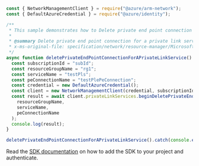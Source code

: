 ```javascript
const { NetworkManagementClient } = require("@azure/arm-network");
const { DefaultAzureCredential } = require("@azure/identity");

/**
 * This sample demonstrates how to Delete private end point connection for a private link service in a subscription.
 *
 * @summary Delete private end point connection for a private link service in a subscription.
 * x-ms-original-file: specification/network/resource-manager/Microsoft.Network/stable/2021-05-01/examples/PrivateLinkServiceDeletePrivateEndpointConnection.json
 */
async function deletePrivateEndPointConnectionForAPrivateLinkService() {
  const subscriptionId = "subId";
  const resourceGroupName = "rg1";
  const serviceName = "testPls";
  const peConnectionName = "testPlePeConnection";
  const credential = new DefaultAzureCredential();
  const client = new NetworkManagementClient(credential, subscriptionId);
  const result = await client.privateLinkServices.beginDeletePrivateEndpointConnectionAndWait(
    resourceGroupName,
    serviceName,
    peConnectionName
  );
  console.log(result);
}

deletePrivateEndPointConnectionForAPrivateLinkService().catch(console.error);
```

Read the [SDK documentation](https://github.com/Azure/azure-sdk-for-js/blob/%40azure%2Farm-network_27.0.0/sdk/network/arm-network/README.md) on how to add the SDK to your project and authenticate.
